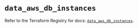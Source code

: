 # `data_aws_db_instances`

Refer to the Terraform Registry for docs: [`data_aws_db_instances`](https://registry.terraform.io/providers/hashicorp/aws/6.12.0/docs/data-sources/db_instances).
